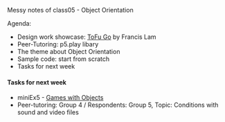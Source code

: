 Messy notes of class05 - Object Orientation

Agenda:
- Design work showcase: [ToFu Go](http://tofu-go.com/) by Francis Lam
- Peer-Tutoring: p5.play libary
- The theme about Object Orientation
- Sample code: start from scratch 
- Tasks for next week

#### Tasks for next week
- miniEx5 - [Games with Objects](https://github.com/AUAP/AP2018/blob/master/all_miniex/mini_ex5.md)
- Peer-tutoring: Group 4 / Respondents: Group 5, Topic: Conditions with sound and video files


